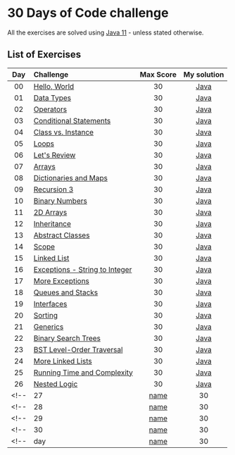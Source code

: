 # 30 Days of Code challenge
All the exercises are solved using [Java 11](https://www.oracle.com/ie/java/technologies/javase-jdk11-downloads.html) - unless stated otherwise.
## List of Exercises
| Day | Challenge | Max Score | My solution |
|:---:|:---|:---:|:---:|
| 00 | [Hello, World](https://www.hackerrank.com/challenges/30-hello-world) | 30 | [Java](Day00-HelloWorld/src/Solution.java) |
| 01 | [Data Types](https://www.hackerrank.com/challenges/30-data-types) | 30 | [Java](Day01-DataTypes/src/Solution.java) |
| 02 | [Operators](https://www.hackerrank.com/challenges/30-operators) | 30 | [Java](Day02-Operators/src/Solution.java) |
| 03 | [Conditional Statements](https://www.hackerrank.com/challenges/30-conditional-statements) | 30 | [Java](Day03-ConditionalStatements/src/Solution.java) |
| 04 | [Class vs. Instance](https://www.hackerrank.com/challenges/30-class-vs-instance) | 30 | [Java](Day04-ClassVsInstance/src/Person.java) |
| 05 | [Loops](https://www.hackerrank.com/challenges/30-loops) | 30 | [Java](Day05-Loops/src/Solution.java) |
| 06 | [Let's Review](https://www.hackerrank.com/challenges/30-review-loop) | 30 | [Java](Day06-LetsReview/src/Solution.java) |
| 07 | [Arrays](https://www.hackerrank.com/challenges/30-arrays) | 30 | [Java](Day07-Arrays/src/Solution.java) |
| 08 | [Dictionaries and Maps](https://www.hackerrank.com/challenges/30-dictionaries-and-maps) | 30 | [Java](Day08-DictionariesAndMaps/src/Solution.java) |
| 09 | [Recursion 3](https://www.hackerrank.com/challenges/30-recursion) | 30 | [Java](Day09-Recursion3/src/Solution.java) |
| 10 | [Binary Numbers](https://www.hackerrank.com/challenges/30-binary-numbers) | 30 | [Java](Day10-BinaryNumbers/src/Solution.java) |
| 11 | [2D Arrays](https://www.hackerrank.com/challenges/30-2d-arrays) | 30 | [Java](Day11-2DArrays/src/Solution.java) |
| 12 | [Inheritance](https://www.hackerrank.com/challenges/30-inheritance) | 30 | [Java](Day12-Inheritance/src) |
| 13 | [Abstract Classes](https://www.hackerrank.com/challenges/30-abstract-classes) | 30 | [Java](Day13-AbstractClasses/src/Solution.java) |
| 14 | [Scope](https://www.hackerrank.com/challenges/30-scope) | 30 | [Java](Day14-Scope/src/Solution.java) |
| 15 | [Linked List](https://www.hackerrank.com/challenges/30-linked-list) | 30 | [Java](Day15-LinkedList/src/Solution.java) |
| 16 | [Exceptions - String to Integer](https://www.hackerrank.com/challenges/30-exceptions-string-to-integer) | 30 | [Java](Day16-Exceptions-StringToInteger/src/Solution.java) |
| 17 | [More Exceptions](https://www.hackerrank.com/challenges/30-more-exceptions) | 30 | [Java](Day17-MoreExceptions/src/Solution.java) |
| 18 | [Queues and Stacks](https://www.hackerrank.com/challenges/30-queues-stacks) | 30 | [Java](Day18-QueuesAndStacks/src/Solution.java) |
| 19 | [Interfaces](https://www.hackerrank.com/challenges/30-interfaces) | 30 | [Java](Day19-Interfaces/src/Solution.java) |
| 20 | [Sorting](https://www.hackerrank.com/challenges/30-sorting) | 30 | [Java](Day20-Sorting/src/Solution.java) |
| 21 | [Generics](https://www.hackerrank.com/challenges/30-generics) | 30 | [Java](Day21-Generics/src/Generics.java) |
| 22 | [Binary Search Trees](https://www.hackerrank.com/challenges/30-binary-search-trees) | 30 | [Java](Day22-BinarySearchTrees/src/Solution.java) |
| 23 | [BST Level-Order Traversal](https://www.hackerrank.com/challenges/30-binary-trees) | 30 | [Java]() |
| 24 | [More Linked Lists](https://www.hackerrank.com/challenges/30-linked-list-deletion) | 30 | [Java]() |
| 25 | [Running Time and Complexity](https://www.hackerrank.com/challenges/30-running-time-and-complexity) | 30 | [Java]() |
| 26 | [Nested Logic](https://www.hackerrank.com/challenges/30-nested-logic) | 30 | [Java]() |
<!-- | 27 | [name]() | 30 | [Java]() | -->
<!-- | 28 | [name]() | 30 | [Java]() | -->
<!-- | 29 | [name]() | 30 | [Java]() | -->
<!-- | 30 | [name]() | 30 | [Java]() | -->
<!-- | day | [name]() | 30 | [Java]() | -->
